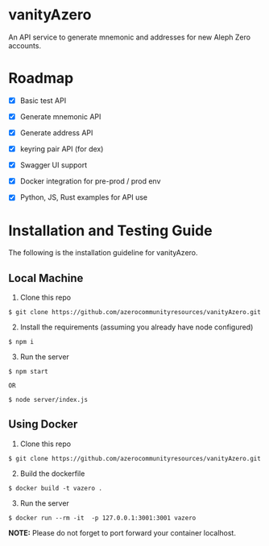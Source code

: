 # vanityAzero
An API service to generate mnemonic and addresses for new Aleph Zero accounts.

# Roadmap
- [x] Basic test API
- [x] Generate mnemonic API
- [x] Generate address API
- [x] keyring pair API (for dex)
- [x] Swagger UI support
- [x] Docker integration for pre-prod / prod env
- [x] Python, JS, Rust examples for API use


# Installation and Testing Guide

The following is the installation guideline for vanityAzero.
## Local Machine
1. Clone this repo
```
$ git clone https://github.com/azerocommunityresources/vanityAzero.git
```

2. Install the requirements (assuming you already have node configured)
```
$ npm i
```

3. Run the server
```
$ npm start

OR

$ node server/index.js
```

## Using Docker

1. Clone this repo
```
$ git clone https://github.com/azerocommunityresources/vanityAzero.git
```

2. Build the dockerfile
```
$ docker build -t vazero .
```

3. Run the server
```
$ docker run --rm -it  -p 127.0.0.1:3001:3001 vazero
```

**NOTE:** Please do not forget to port forward your container localhost.